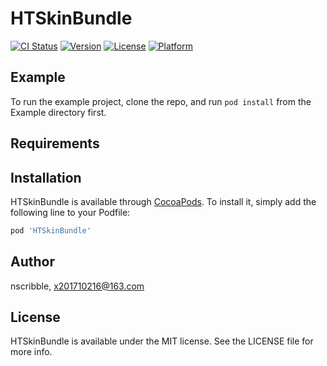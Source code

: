 # HTSkinBundle

[![CI Status](https://img.shields.io/travis/nscribble/HTSkinBundle.svg?style=flat)](https://travis-ci.org/nscribble/HTSkinBundle)
[![Version](https://img.shields.io/cocoapods/v/HTSkinBundle.svg?style=flat)](https://cocoapods.org/pods/HTSkinBundle)
[![License](https://img.shields.io/cocoapods/l/HTSkinBundle.svg?style=flat)](https://cocoapods.org/pods/HTSkinBundle)
[![Platform](https://img.shields.io/cocoapods/p/HTSkinBundle.svg?style=flat)](https://cocoapods.org/pods/HTSkinBundle)

## Example

To run the example project, clone the repo, and run `pod install` from the Example directory first.

## Requirements

## Installation

HTSkinBundle is available through [CocoaPods](https://cocoapods.org). To install
it, simply add the following line to your Podfile:

```ruby
pod 'HTSkinBundle'
```

## Author

nscribble, x201710216@163.com

## License

HTSkinBundle is available under the MIT license. See the LICENSE file for more info.
